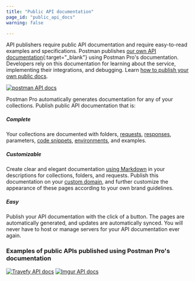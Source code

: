```yaml
---
title: "Public API documentation"
page_id: "public_api_docs"
warning: false

---
```


API publishers require public API documentation and require easy-to-read examples and specifications. Postman publishes [our own API documentation](http://docs.api.getpostman.com){:target="_blank"} using Postman Pro's documentation. Developers rely on this documentation for learning about the service, implementing their integrations, and debugging. Learn [how to publish your own public docs](/docs/postman/api_documentation/publishing_public_docs).

[![postman API docs](https://s3.amazonaws.com/postman-static-getpostman-com/postman-docs/59189909.png)](https://s3.amazonaws.com/postman-static-getpostman-com/postman-docs/59189909.png)  

Postman Pro automatically generates documentation for any of your collections. Publish public API documentation that is:

##### **Complete**

Your collections are documented with folders, [requests](/docs/postman/sending_api_requests/requests), [responses](/docs/postman/sending_api_requests/responses), parameters, [code snippets](/docs/postman/sending_api_requests/generate_code_snippets), [environments](/docs/postman/environments_and_globals/manage_environments), and examples.

##### **Customizable**

Create clear and elegant documentation [using Markdown](/docs/postman/api_documentation/how_to_document_using_markdown) in your descriptions for collections, folders, and requests. Publish this documentation on your [custom domain](/docs/postman/api_documentation/adding_and_verifying_custom_domains), and further customize the appearance of these pages according to your own brand guidelines. 

##### **Easy**

Publish your API documentation with the click of a button. The pages are automatically generated, and updates are automatically synced. You will never have to host or manage servers for your API documentation ever again.

### Examples of public APIs published using Postman Pro's documentation

[![Travefy API docs](https://s3.amazonaws.com/postman-static-getpostman-com/postman-docs/59189815.png)](https://s3.amazonaws.com/postman-static-getpostman-com/postman-docs/59189815.png)
[![Imgur API docs](https://s3.amazonaws.com/postman-static-getpostman-com/postman-docs/59189801.png)](https://s3.amazonaws.com/postman-static-getpostman-com/postman-docs/59189801.png)
